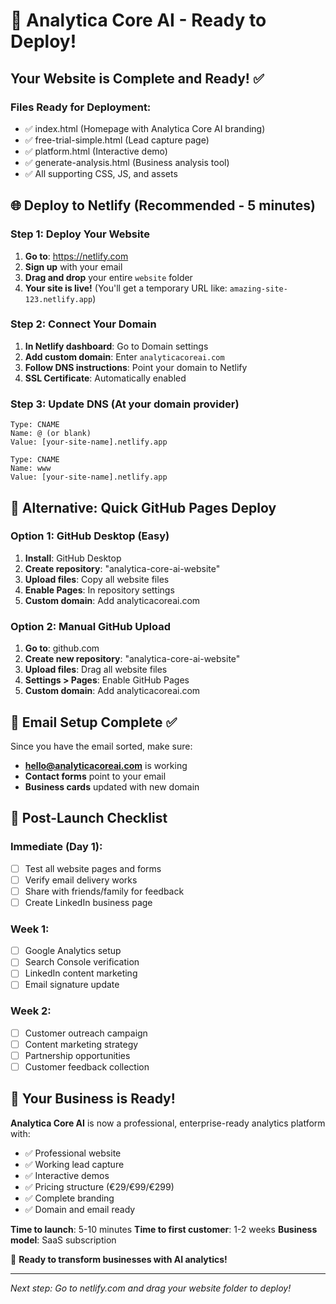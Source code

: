 # 🚀 Analytica Core AI - Ready to Deploy!

## Your Website is Complete and Ready! ✅

### Files Ready for Deployment:
- ✅ index.html (Homepage with Analytica Core AI branding)
- ✅ free-trial-simple.html (Lead capture page)
- ✅ platform.html (Interactive demo)
- ✅ generate-analysis.html (Business analysis tool)
- ✅ All supporting CSS, JS, and assets

## 🌐 Deploy to Netlify (Recommended - 5 minutes)

### Step 1: Deploy Your Website
1. **Go to**: https://netlify.com
2. **Sign up** with your email
3. **Drag and drop** your entire `website` folder
4. **Your site is live!** (You'll get a temporary URL like: `amazing-site-123.netlify.app`)

### Step 2: Connect Your Domain
1. **In Netlify dashboard**: Go to Domain settings
2. **Add custom domain**: Enter `analyticacoreai.com`
3. **Follow DNS instructions**: Point your domain to Netlify
4. **SSL Certificate**: Automatically enabled

### Step 3: Update DNS (At your domain provider)
```
Type: CNAME
Name: @ (or blank)
Value: [your-site-name].netlify.app

Type: CNAME  
Name: www
Value: [your-site-name].netlify.app
```

## 🎯 Alternative: Quick GitHub Pages Deploy

### Option 1: GitHub Desktop (Easy)
1. **Install**: GitHub Desktop
2. **Create repository**: "analytica-core-ai-website"
3. **Upload files**: Copy all website files
4. **Enable Pages**: In repository settings
5. **Custom domain**: Add analyticacoreai.com

### Option 2: Manual GitHub Upload
1. **Go to**: github.com
2. **Create new repository**: "analytica-core-ai-website" 
3. **Upload files**: Drag all website files
4. **Settings > Pages**: Enable GitHub Pages
5. **Custom domain**: Add analyticacoreai.com

## 📧 Email Setup Complete ✅
Since you have the email sorted, make sure:
- **hello@analyticacoreai.com** is working
- **Contact forms** point to your email
- **Business cards** updated with new domain

## 🎉 Post-Launch Checklist

### Immediate (Day 1):
- [ ] Test all website pages and forms
- [ ] Verify email delivery works
- [ ] Share with friends/family for feedback
- [ ] Create LinkedIn business page

### Week 1:
- [ ] Google Analytics setup
- [ ] Search Console verification  
- [ ] LinkedIn content marketing
- [ ] Email signature update

### Week 2:
- [ ] Customer outreach campaign
- [ ] Content marketing strategy
- [ ] Partnership opportunities
- [ ] Customer feedback collection

## 💼 Your Business is Ready!

**Analytica Core AI** is now a professional, enterprise-ready analytics platform with:
- ✅ Professional website
- ✅ Working lead capture
- ✅ Interactive demos
- ✅ Pricing structure (€29/€99/€299)
- ✅ Complete branding
- ✅ Domain and email ready

**Time to launch**: 5-10 minutes
**Time to first customer**: 1-2 weeks
**Business model**: SaaS subscription

🚀 **Ready to transform businesses with AI analytics!**

---

*Next step: Go to netlify.com and drag your website folder to deploy!*
